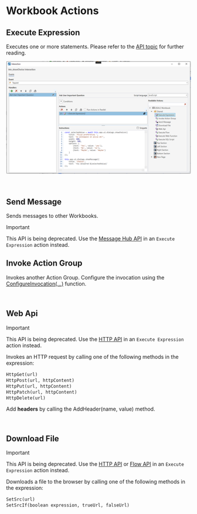 
# Workbook Actions

## Execute Expression

Executes one or more statements.
Please refer to the [API topic](../apis.md) for further reading.  

![execute expression](../../../../../../images/invision/execute-expression-action.png)

<br/>

## Send Message

Sends messages to other Workbooks.

> [!IMPORTANT]
> This API is being deprecated. Use the [Message Hub API](../apis/message-hub-apis.md) in an `Execute Expression` action instead.

## Invoke Action Group

Invokes another Action Group. Configure the invocation using the [ConfigureInvocation(…)](../instructions/configinvocation.md) function.

<br/>

## Web Api

> [!IMPORTANT]
> This API is being deprecated. Use the [HTTP API](../apis/http-apis.md) in an `Execute Expression` action instead.

 Invokes an HTTP request by calling one of the following methods in the expression:
```
HttpGet(url)
HttpPost(url, httpContent)
HttpPut(url, httpContent)
HttpPatch(url, httpContent)
HttpDelete(url)
```  

Add **headers** by calling the AddHeader(name, value) method.

<br/>

## Download File

> [!IMPORTANT]
> This API is being deprecated. Use the [HTTP API](../apis/http-apis.md) or [Flow API](../apis/flow-apis.md) in an `Execute Expression` action instead.

Downloads a file to the browser by calling one of the following methods in the expression:
```
SetSrc(url)
SetSrcIf(boolean expression, trueUrl, falseUrl)
```

